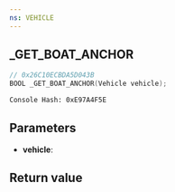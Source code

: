 ```yaml
---
ns: VEHICLE
---
```

## _GET_BOAT_ANCHOR

```c
// 0x26C10ECBDA5D043B
BOOL _GET_BOAT_ANCHOR(Vehicle vehicle);
```

```
Console Hash: 0xE97A4F5E  
```

## Parameters
* **vehicle**: 

## Return value
